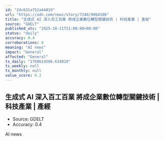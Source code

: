 ```yaml
---
id: "24c631a752a44819"
url: "https://udn.com/news/story/7240/9064106"
title: "生成式 AI 深入百工百業 將成企業數位轉型關鍵技術 | 科技產業 | 產經"
source: "GDELT"
published_utc: "2025-10-11T21:00:00+00:00"
status: "daily"
accuracy: 0.4
corroborations: 0
meaning: "AI news"
impact: "General"
affected: "General"
ts_daily: "1760614596.634819"
ts_weekly: null
ts_monthly: null
value_score: 0.2
---
```

## 生成式 AI 深入百工百業 將成企業數位轉型關鍵技術 | 科技產業 | 產經

- Source: GDELT
- Accuracy: 0.4

AI news
